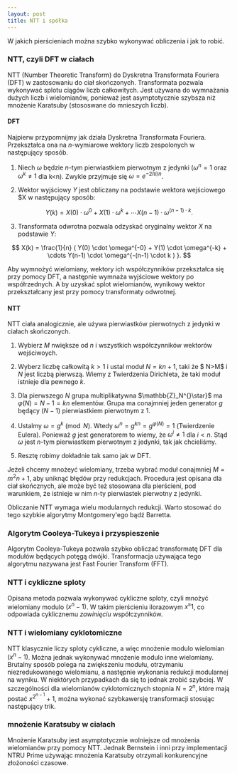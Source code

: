 ```yaml
---
layout: post
title: NTT i spółka
---
```


W jakich pierścieniach można szybko wykonywać obliczenia i jak to robić.


### NTT, czyli DFT w ciałach

NTT (Number Theoretic Transform) do Dyskretna Transformata Fouriera (DFT) w zastosowaniu do ciał skończonych.
Transformata pozwala wykonywać splotu ciągów liczb całkowitych. Jest używana do wymnażania dużych liczb
i wielomianów, ponieważ jest asymptotycznie szybsza niż mnożenie Karatsuby (stososwane do mnieszych liczb).

#### DFT

Najpierw przypomnijmy jak działa Dyskretna Transformata Fouriera. Przekształca ona na $n$-wymiarowe wektory liczb
zespolonych w następujący sposób.

1. Niech $\omega$ będzie $n$-tym pierwiastkiem pierwotnym z jedynki ($\omega^n=1$ oraz $\omega^k \neq 1$ dla k<n).
  Zwykle przyjmuje się $\omega = e^{-2\pi i/n}$.

2. Wektor wyjściowy $Y$ jest obliczany na podstawie wektora wejściowego $X w następujący sposób:

$$ Y(k) = X(0) \cdot \omega^{0} + X(1) \cdot \omega^{k} + \cdots X(n-1) \cdot \omega^{(n-1) \cdot k}. $$

3. Transformata odwrotna pozwala odzyskać oryginalny wektor $X$ na podstawie $Y$:

$$ X(k) = \frac{1}{n} ( Y(0) \cdot \omega^{-0} + Y(1) \cdot \omega^{-k} + \cdots Y(n-1) \cdot \omega^{-(n-1) \cdot k ) }. $$

Aby wymnożyć wielomiany, wektory ich współczynników przekształca się przy pomocy DFT, a następnie wymnaża wyjściowe wektory po
współrzednych. A by uzyskać splot wielomianów, wynikowy wektor przekształcany jest przy pomocy transformaty odwrotnej.

#### NTT

NTT ciała analogicznie, ale używa pierwiastków pierwotnych z jedynki w ciałach skończonych.

1. Wybierz $M$ nwiększe od $n$ i wszystkich współczynników wektorów wejściwoych.

2. Wyberz liczbę całkowitą $k>1$ i ustal moduł $N = kn+1$, taki że $ N>M$ i $N$ jest liczbą pierwszą. Wiemy z Twierdzenia
Dirichleta, że taki moduł istnieje dla pewnego $k$.

3. Dla pierwszego $N$ grupa multiplikatywna $\mathbb{Z}_N^{}\star}$ ma $\varphi(N)=N-1=kn$ elementów. Grupa ma conajmniej jeden
generator $g$ będący $(N-1)$ pierwiastkiem pierwotnym z 1.

4. Ustalmy $\omega = g^k \pmod{N}$. Wtedy $\omega^n = g^{kn} = g^{\varphi(N)} = 1$ (Twierdzenie Eulera). Ponieważ $g$ jest generatorem
to wiemy, że $\omega^i \neq 1$ dla $i<n$. Stąd $\omega$ jest $n$-tym pierwiastkem pierwotnym z jedynki, tak jak chcieliśmy.

5. Resztę robimy dokładnie tak samo jak w DFT.

Jeżeli chcemy mnożeyć wielomiany, trzeba wybrać moduł conajmniej $M=m^2n+1$, aby uniknąć błędów przy redukcjach.
Procedura jest opisana dla ciał skończnych, ale może być też stosowana dla pierścieni, pod warunkiem, że istnieje w nim
$n$-ty pierwiastek pierwotny z jedynki.

Obliczanie NTT wymaga wielu modularnych redukcji. Warto stosować do tego szybkie algorytmy Montgomery'ego bądź Barretta.

### Algorytm Cooleya-Tukeya i przyspieszenie

Algorytm Cooleya-Tukeya pozwala szybko obliczać transformatę DFT dla modułów będących potęgą dwójki. Transformacja używająca
tego algorytmu nazywana jest Fast Fourier Transform (FFT).

### NTT i cykliczne sploty

Opisana metoda pozwala wykonywać cykliczne sploty, czyli mnożyć wielomiany modulo $(x^n-1)$. W takim pierścieniu ilorazowym
$x^ \equiv 1$, co odpowiada cyklicznemu *zawinięciu* współczynników.

### NTT i wielomiany cyklotomiczne

NTT klasycznie liczy sploty cykliczne, a więc mnożenie modulo wielomian $(x^n-1)$. Można jednak wykonywać mnożenie modulo
inne wielomiany. Brutalny sposób polega na zwiększeniu modułu, otrzymaniu niezredukowanego wielomianu, a następnie
wykonania redukcji modularnej na wyniku. W niektórych przypadkach da się to jednak zrobić szybciej. W szczególności
dla wielomianów cyklotomicznych stopnia $N=2^n$, które mają postać $x^{2^{n-1}}+1$, można wykonać szybkawersję transformacji
stosując następujący trik.

### mnożenie Karatsuby w ciałach

Mnożenie Karatsuby jest asymptotycznie wolniejsze od mnożenia wielomianów przy pomocy NTT. Jednak Bernstein i inni
przy implementacji NTRU Prime używając mnożenia Karatsuby otrzymali konkurencyjne złożoności czasowe.
